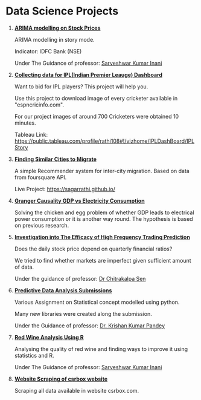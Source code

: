 # Data Science Projects

1. [**ARIMA modelling on Stock Prices**](https://github.com/sagarrathi/Projects/tree/master/Arima%20modeling%20on%20Stock%20Prices) 

   ARIMA modelling in story mode. 

   Indicator: IDFC Bank (NSE)

   Under The Guidance of professor: [Sarveshwar Kumar Inani](https://www.linkedin.com/in/sarveshwar-kumar-inani-635a9332/)

   

2. **[Collecting data for IPL(Indian Premier Leauge) Dashboard](https://github.com/sagarrathi/Projects/tree/master/Collecting%20data%20for%20IPL%20Dashboard%20)** 

   Want to bid for IPL players? This project will help you.

   

   Use this project to download image of every cricketer available in "espncricinfo.com".

   For our project images of around 700 Cricketers were obtained 10 minutes.

   

   Tableau Link: https://public.tableau.com/profile/rathi108#!/vizhome/IPLDashBoard/IPLStory

   

3. **[Finding Similar Cities to Migrate](https://github.com/sagarrathi/Projects/tree/master/Finding%20Similar%20Cities%20to%20Migrate)**

   A simple Recommender system for inter-city migration. Based on data from foursquare API.

   

   Live Project: https://sagarrathi.github.io/

   

4. **[Granger Causality GDP vs Electricity Consumption](https://github.com/sagarrathi/Projects/tree/master/Granger%20Causality%20GDP%20vs%20Electricity%20Consumption)**

   Solving the chicken and egg problem of whether GDP leads to electrical power consumption or it is another way round. The hypothesis is based on previous research.

   

5. [**Investigation into The Efficacy of High Frequency Trading Prediction**](https://github.com/sagarrathi/Projects/tree/master/Investigation%20into%20The%20Efficacy%20of%20High%20Frequency%20Trading%20Prediction) 

   Does the daily stock price depend on quarterly financial ratios?

   We tried to find whether markets are imperfect given sufficient amount of data.

   Under the guidance of professor: [Dr Chitrakalpa Sen](https://www.linkedin.com/in/chitrakalpa-sen-7666467/)

   

6. **[Predictive Data Analysis Submissions](https://github.com/sagarrathi/Projects/tree/master/Predictive%20Data%20Analysis%20Submissions)**

   Various Assignment on Statistical concept modelled using python. 

   Many new libraries were created along the submission.

   Under the Guidance of professor: [Dr. Krishan Kumar Pandey](https://www.linkedin.com/in/dr-krishan-kumar-pandey-02790514/)

   

7. **[Red Wine Analysis Using R](https://github.com/sagarrathi/Projects/tree/master/Red%20Wine%20Analysis%20Using%20R)**

   Analysing the quality of red wine and finding ways to improve it using statistics and R.

   Under The Guidance of professor: [Sarveshwar Kumar Inani](https://www.linkedin.com/in/sarveshwar-kumar-inani-635a9332/)

   

8. **[Website Scraping of csrbox website](https://github.com/sagarrathi/Projects/tree/master/Website%20Scraping%20of%20csrbox%20website)**

   Scraping all data available in website csrbox.com.
   